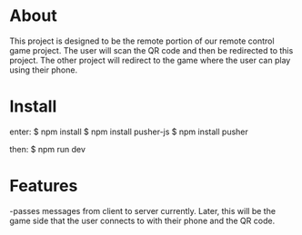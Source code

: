 # About

This project is designed to be the remote portion of our remote control game project. The user will scan the QR code and then be redirected to this project. The other project
will redirect to the game where the user can play using their phone.

# Install

enter:
$ npm install
$ npm install pusher-js
$ npm install pusher

then:
$ npm run dev

# Features

-passes messages from client to server currently. Later, this will be the game side that the user connects to with their phone and the QR code.

